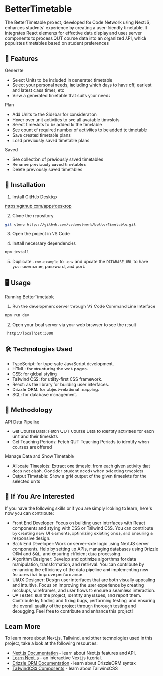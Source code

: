 
# BetterTimetable

The BetterTimetable project, developed for Code Network using NextJS, enhances students' experience by creating a user-friendly timetable. It integrates React elements for effective data display and uses server components to process QUT course data into an organized API, which populates timetables based on student preferences.


## 📌 Features
Generate
- Select Units to be included in generated timetable
- Select your personal needs, including which days to have off, earliest and latest class times, etc
- View a generated timetable that suits your needs
  
Plan
- Add Units to the Sidebar for consideration
- Hover over unit activities to see all available timeslots
- Select timeslots to be added to the timetable
- See count of required number of activities to be added to timetable
- Save created timetable plans
- Load previously saved timetable plans
  
Saved
- See collection of previously saved timetables
- Rename previously saved timetables
- Delete previously saved timetables
  

## 🚀 Installation
1. Install GitHub Desktop
   
https://github.com/apps/desktop

2. Clone the repository
```bash
git clone https://github.com/codenetwork/betterTimetable.git
```

3. Open the project in VS Code

4. Install necessary dependencies
```bash
npm install
```

5. Duplicate `.env.example` to `.env` and update the `DATABASE_URL` to have your username, password, and port.


## 🖥️ Usage
Running BetterTimetable
1. Run the development server through VS Code Command Line Interface
```bash
npm run dev
```

2. Open your local server via your web browser to see the result
```bash
 http://localhost:3000
```


## 🛠️ Technologies Used
- TypeScript: for type-safe JavaScript development.
- HTML: for structuring the web pages.
- CSS: for global styling
- Tailwind CSS: for utility-first CSS framework.
- React: as the library for building user interfaces.
- Drizzle ORM: for object-relational mapping.
- SQL: for database management.


## 🧪 Methodology
API Data Pipeline
- Get Course Data: Fetch QUT Course Data to identify activities for each unit and their timeslots
- Get Teaching Periods: Fetch QUT Teaching Periods to identify when courses are offered

Manage Data and Show Timetable
- Allocate Timeslots: Extract one timeslot from each given activity that does not clash. Consider student needs when selecting timeslots
- Output Timetable: Show a grid output of the given timeslots for the selected units


## 🌟 If You Are Interested
If you have the following skills or if you are simply looking to learn, here's how you can contribute:
- Front End Developer: Focus on building user interfaces with React components and styling with CSS or Tailwind CSS. You can contribute by creating new UI elements, optimizing existing ones, and ensuring a responsive design.
- Back End Developer: Work on server-side logic using NextJS server components. Help by setting up APIs, managing databases using Drizzle ORM and SQL, and ensuring efficient data processing.
- Algorithm Designer: Develop and optimize algorithms for data manipulation, transformation, and retrieval. You can contribute by enhancing the efficiency of the data pipeline and implementing new features that improve performance.
- UI/UX Designer: Design user interfaces that are both visually appealing and intuitive. Focus on improving the user experience by creating mockups, wireframes, and user flows to ensure a seamless interaction.
- QA Tester: Run the project, identify any issues, and report them. Contribute by finding and fixing bugs, performing testing, and ensuring the overall quality of the project through thorough testing and debugging.
Feel free to contribute and enhance this project!


## Learn More

To learn more about Next.js, Tailwind, and other technologies used in this project, take a look at the following resources:

- [Next.js Documentation](https://nextjs.org/docs) - learn about Next.js features and API.
- [Learn Next.js](https://nextjs.org/learn) - an interactive Next.js tutorial.
- [Drizzle ORM Documentation](https://orm.drizzle.team/docs/get-started-mysql) - learn about DrizzleORM syntax
- [TailwindCSS Components](https://tailwindcss.com/docs/installation/using-vite) - learn about TailwindCSS


